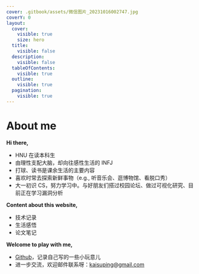 ```yaml
---
cover: .gitbook/assets/微信图片_20231016002747.jpg
coverY: 0
layout:
  cover:
    visible: true
    size: hero
  title:
    visible: false
  description:
    visible: false
  tableOfContents:
    visible: true
  outline:
    visible: true
  pagination:
    visible: true
---
```


# About me

**Hi there,**

* HNU 在读本科生
* 由理性支配大脑，却向往感性生活的 INFJ
* 打球、读书是课余生活的主要内容
* 喜欢时常去探索新鲜事物（e.g., 听音乐会、逛博物馆、看脱口秀）
* 大一初识 CS，努力学习中。与好朋友们搭过校园论坛、做过可视化研究、目前正在学习漏洞分析



**Content about this website,**

* 技术记录
* 生活感悟
* 论文笔记



**Welcome to play with me,**

* [Github](https://github.com/955xiaoSu)，记录自己写的一些小玩意儿
* 进一步交流，欢迎邮件联系呀：[kaisuping@gmail.com](mailto:kaisuping@gmail.com)

